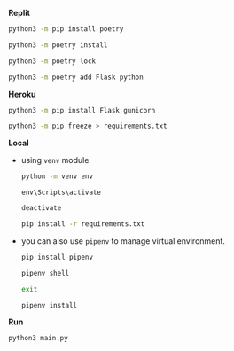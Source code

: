 **Replit**

  ```bash
  python3 -m pip install poetry
  ```
  ```bash
  python3 -m poetry install
  ```
  ```bash
  python3 -m poetry lock
  ```
  ```bash
  python3 -m poetry add Flask python
  ```

**Heroku**

  ```bash
  python3 -m pip install Flask gunicorn
  ```
  ```bash
  python3 -m pip freeze > requirements.txt
  ```

**Local**

- using `venv` module
  ```bash
  python -m venv env
  ```
  ```termianl
  env\Scripts\activate
  ```
  ```bash
  deactivate
  ```
  ```bash
  pip install -r requirements.txt
  ```

- you can also use `pipenv` to manage virtual environment.

  ```bash
  pip install pipenv
  ```
    ```bash
  pipenv shell
  ```
    ```bash
  exit
  ```
    ```bash
  pipenv install
  ```

**Run**
  ```bash
  python3 main.py
  ```